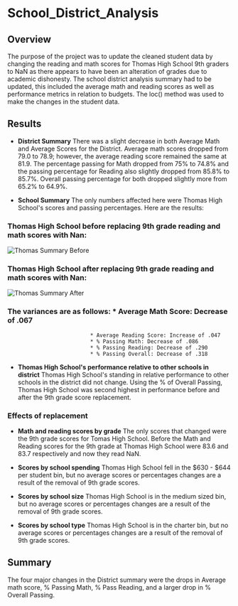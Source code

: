 # School_District_Analysis
## **Overview**

The purpose of the project was to update the cleaned student data by changing the reading and math scores for Thomas High School 9th graders to NaN as there appears to have been an alteration of grades due to academic dishonesty.  The school district analysis summary had to be updated, this included the average math and reading scores as well as performance metrics in relation to budgets.  The loc() method was used to make the changes in the student data.

## **Results**

* **District Summary**
There was a slight decrease in both Average Math and Average Scores for the District.  Average math scores dropped from 79.0 to 78.9; however, the average reading score remained the same at 81.9. The percentage passing for Math dropped from 75% to 74.8% and the passing percentage for Reading also slightly dropped from 85.8% to 85.7%.  Overall passing percentage for both dropped slightly more from 65.2% to 64.9%.

* **School Summary**
The only numbers affected here were Thomas High School's scores and passing percentages.  Here are the results:

### Thomas High School before replacing 9th grade reading and math scores with Nan:
![Thomas Summary Before](https://user-images.githubusercontent.com/78942457/111914421-3cf68780-8a48-11eb-852b-61ae98b5cdb9.PNG)


### Thomas High School after replacing 9th grade reading and math scores with Nan:
![Thomas Summary After](https://user-images.githubusercontent.com/78942457/111914425-408a0e80-8a48-11eb-9725-14a18d9b3775.PNG)


### The variances are as follows: * Average Math Score: Decrease of .067
                              * Average Reading Score: Increase of .047
                              * % Passing Math: Decrease of .086
                              * % Passing Reading: Decrease of .290
                              * % Passing Overall: Decrease of .318

* **Thomas High School's performance relative to other schools in district**
Thomas High School's standing in relative performance to other schools in the district did not change.  Using the % of Overall Passing, Thomas High School was second highest in performance before and after the 9th grade score replacement.

### **Effects of replacement**

* **Math and reading scores by grade**
The only scores that changed were the 9th grade scores for Tomas High School.  Before the Math and Reading scores for the 9th grade at Thomas High School were 83.6 and 83.7 respectively and now they read NaN.

* **Scores by school spending**
Thomas High School fell in the $630 - $644 per student bin, but no average scores or percentages changes are a result of the removal of 9th grade scores.

* **Scores by school size**
Thomas High School is in the medium sized bin, but no average scores or percentages changes are a result of the removal of 9th grade scores.

* **Scores by school type**
Thomas High School is in the charter bin, but no average scores or percentages changes are a result of the removal of 9th grade scores.

## **Summary**
The four major changes in the District summary were the drops in Average math score, % Passing Math, % Pass Reading, and a larger drop in % Overall Passing.
